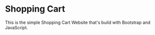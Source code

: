 # Shopping Cart
This is the simple Shopping Cart Website that's build with Bootstrap and JavaScript.